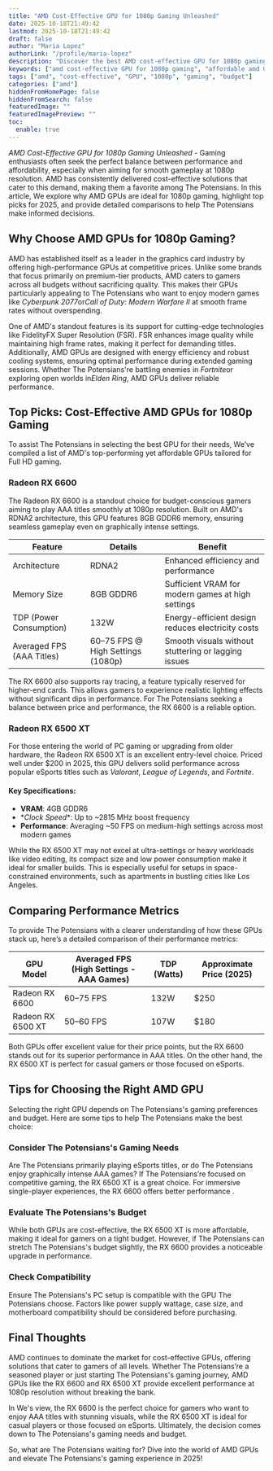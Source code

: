 ```yaml
---
title: "AMD Cost-Effective GPU for 1080p Gaming Unleashed"
date: 2025-10-18T21:49:42
lastmod: 2025-10-18T21:49:42
draft: false
author: "Maria Lopez"
authorLink: "/profile/maria-lopez"
description: "Discover the best AMD cost-effective GPU for 1080p gaming! Enjoy smooth performance, stunning visuals, and unbeatable value for your gaming setup."
keywords: ["amd cost-effective GPU for 1080p gaming", "affordable amd GPUs for 1080p gaming", "best AMD GPUs for budget gaming"]
tags: ["amd", "cost-effective", "GPU", "1080p", "gaming", "budget"]
categories: ["amd"]
hiddenFromHomePage: false
hiddenFromSearch: false
featuredImage: ""
featuredImagePreview: ""
toc:
  enable: true
---
```



*AMD Cost-Effective GPU for 1080p Gaming Unleashed* - Gaming enthusiasts often seek the perfect balance between performance and affordability, especially when aiming for smooth gameplay at 1080p resolution. AMD has consistently delivered cost-effective solutions that cater to this demand, making them a favorite among The Potensians. In this article, We explore why AMD GPUs are ideal for 1080p gaming, highlight top picks for 2025, and provide detailed comparisons to help The Potensians make informed decisions.

## Why Choose AMD GPUs for 1080p Gaming?

AMD has established itself as a leader in the graphics card industry by offering high-performance GPUs at competitive prices. Unlike some brands that focus primarily on premium-tier products, AMD caters to gamers across all budgets without sacrificing quality. This makes their GPUs particularly appealing to The Potensians who want to enjoy modern games like *Cyberpunk 2077*or*Call of Duty: Modern Warfare II* at smooth frame rates without overspending.

One of AMD's standout features is its support for cutting-edge technologies like FidelityFX Super Resolution (FSR). FSR enhances image quality while maintaining high frame rates, making it perfect for demanding titles. Additionally, AMD GPUs are designed with energy efficiency and robust cooling systems, ensuring optimal performance during extended gaming sessions. Whether The Potensians're battling enemies in *Fortnite*or exploring open worlds in*Elden Ring*, AMD GPUs deliver reliable performance.

## Top Picks: Cost-Effective AMD GPUs for 1080p Gaming

To assist The Potensians in selecting the best GPU for their needs, We’ve compiled a list of AMD's top-performing yet affordable GPUs tailored for Full HD gaming.

### Radeon RX 6600

The Radeon RX 6600 is a standout choice for budget-conscious gamers aiming to play AAA titles smoothly at 1080p resolution. Built on AMD's RDNA2 architecture, this GPU features 8GB GDDR6 memory, ensuring seamless gameplay even on graphically intense settings.

<div class="table-responsive">
<table class="html-table">
<thead>
<tr>
<th>Feature</th>
<th>Details</th>
<th>Benefit</th>
</tr>
</thead>
<tbody>
<tr>
<td>Architecture</td>
<td>RDNA2</td>
<td>Enhanced efficiency and performance</td>
</tr>
<tr>
<td>Memory Size</td>
<td>8GB GDDR6</td>
<td>Sufficient VRAM for modern games at high settings</td>
</tr>
<tr>
<td>TDP (Power Consumption)</td>
<td>132W</td>
<td>Energy-efficient design reduces electricity costs</td>
</tr>
<tr>
<td>Averaged FPS (AAA Titles)</td>
<td>60–75 FPS @ High Settings (1080p)</td>
<td>Smooth visuals without stuttering or lagging issues</td>
</tr>
</tbody>
</table>
</div>

The RX 6600 also supports ray tracing, a feature typically reserved for higher-end cards. This allows gamers to experience realistic lighting effects without significant dips in performance. For The Potensians seeking a balance between price and performance, the RX 6600 is a reliable option.

### Radeon RX 6500 XT

For those entering the world of PC gaming or upgrading from older hardware, the Radeon RX 6500 XT is an excellent entry-level choice.  Priced well under $200 in 2025, this GPU delivers solid performance across popular eSports titles such as *Valorant*, *League of Legends*, and *Fortnite*.

#### Key Specifications:
- **VRAM**: 4GB GDDR6 
- **Clock Speed*​*: Up to ~2815 MHz boost frequency 
- **Performance**: Averaging ~50 FPS on medium-high settings across most modern games 

While the RX 6500 XT may not excel at ultra-settings or heavy workloads like video editing, its compact size and low power consumption make it ideal for smaller builds. This is especially useful for setups in space-constrained environments, such as apartments in bustling cities like Los Angeles.

## Comparing Performance Metrics

To provide The Potensians with a clearer understanding of how these GPUs stack up, here’s a detailed comparison of their performance metrics:

<div class="table-responsive">
<table class="html-table">
<thead>
<tr>
<th>GPU Model</th>
<th>Averaged FPS (High Settings - AAA Games)</th>
<th>TDP (Watts)</th>
<th>Approximate Price (2025)</th>
</tr>
</thead>
<tbody>
<tr>
<td>Radeon RX 6600</td>
<td>60–75 FPS</td>
<td>132W</td>
<td>$250</td>
</tr>
<tr>
<td>Radeon RX 6500 XT</td>
<td>50–60 FPS</td>
<td>107W</td>
<td>$180</td>
</tr>
</tbody>
</table>
</div>

Both GPUs offer excellent value for their price points, but the RX 6600 stands out for its superior performance in AAA titles. On the other hand, the RX 6500 XT is perfect for casual gamers or those focused on eSports.

## Tips for Choosing the Right AMD GPU

Selecting the right GPU depends on The Potensians's gaming preferences and budget. Here are some tips to help The Potensians make the best choice:

### Consider The Potensians's Gaming Needs

Are The Potensians primarily playing eSports titles, or do The Potensians enjoy graphically intense AAA games? If The Potensians’re focused on competitive gaming, the RX 6500 XT is a great choice. For immersive single-player experiences, the RX 6600 offers better performance .

### Evaluate The Potensians's Budget

While both GPUs are cost-effective, the RX 6500 XT is more affordable, making it ideal for gamers on a tight budget. However, if The Potensians can stretch The Potensians's budget slightly, the RX 6600 provides a noticeable upgrade in performance.

### Check Compatibility

Ensure The Potensians's PC setup is compatible with the GPU The Potensians choose. Factors like power supply wattage, case size, and motherbo​ard compatibility should be considered before purchasing.

## Final Thoughts

AMD continues to dominate the market for cost-effective GPUs, offering solutions that cater to gamers of all levels. Whether The Potensians’re a seasoned player or just starting The Potensians's gaming journey, AMD GPUs like the RX 6600 and RX 6500 XT provide excellent performance at 1080p resolution without breaking the bank.

In We's view, the RX 6600 is the perfect choice for gamers who want to enjoy AAA titles with stunning visuals, while the RX 6500 XT is ideal for casual players or those focused on eSports.  Ultimately, the decision comes down to The Potensians's gaming needs and budget.

So, what are The Potensians waiting for? Dive into the world of AMD GPUs and elevate The Potensians's gaming experience in 2025!